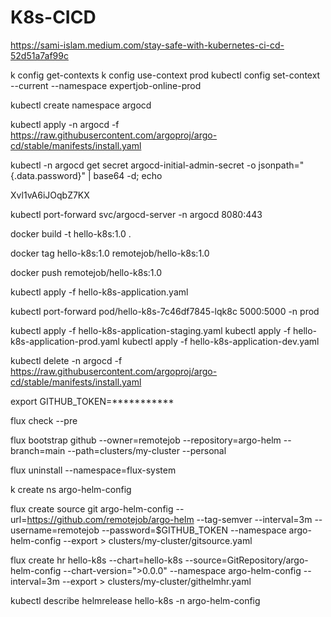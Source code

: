 # K8s-CICD
https://sami-islam.medium.com/stay-safe-with-kubernetes-ci-cd-52d51a7af99c

k config get-contexts 
k config use-context prod
kubectl config set-context --current --namespace expertjob-online-prod 

kubectl create namespace argocd

kubectl apply -n argocd -f https://raw.githubusercontent.com/argoproj/argo-cd/stable/manifests/install.yaml

kubectl -n argocd get secret argocd-initial-admin-secret -o jsonpath="{.data.password}" | base64 -d; echo

Xvl1vA6iJOqbZ7KX

kubectl port-forward svc/argocd-server -n argocd 8080:443


docker build -t hello-k8s:1.0 .

docker tag hello-k8s:1.0 remotejob/hello-k8s:1.0

docker push remotejob/hello-k8s:1.0

kubectl apply -f hello-k8s-application.yaml

kubectl port-forward pod/hello-k8s-7c46df7845-lqk8c 5000:5000 -n prod

kubectl apply -f hello-k8s-application-staging.yaml
kubectl apply -f hello-k8s-application-prod.yaml
kubectl apply -f hello-k8s-application-dev.yaml

kubectl delete -n argocd -f https://raw.githubusercontent.com/argoproj/argo-cd/stable/manifests/install.yaml

export GITHUB_TOKEN=***********

flux check --pre

flux bootstrap github --owner=remotejob --repository=argo-helm --branch=main --path=clusters/my-cluster --personal

flux uninstall --namespace=flux-system

k create ns argo-helm-config

flux create source git argo-helm-config --url=https://github.com/remotejob/argo-helm --tag-semver --interval=3m --username=remotejob --password=$GITHUB_TOKEN --namespace argo-helm-config --export > clusters/my-cluster/gitsource.yaml 


flux create hr hello-k8s --chart=hello-k8s --source=GitRepository/argo-helm-config --chart-version=">0.0.0" --namespace argo-helm-config --interval=3m --export > clusters/my-cluster/githelmhr.yaml

kubectl describe helmrelease hello-k8s -n argo-helm-config 
